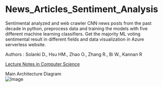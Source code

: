 # News_Articles_Sentiment_Analysis
Sentimental analyzed and web crawler CNN news posts from the past decade in python, preprocess data and training the models with five different machine learning classifiers.
Get the majority ML voting sentimental result in different fields and data visualization in Azure serverless website.  
  
Authors : Solanki D., Hsu HM., Zhao O., Zhang R., Bi W., Kannan R  
  
[Lecture Notes in Computer Science](http://doi-org-443.webvpn.fjmu.edu.cn/10.1007/978-3-030-50353-6_21)  
  
Main Architecture Diagram  
![Image](https://github.com/hmh371/News_Articles_Sentiment_Analysis/blob/main/report/data_flow.png)
